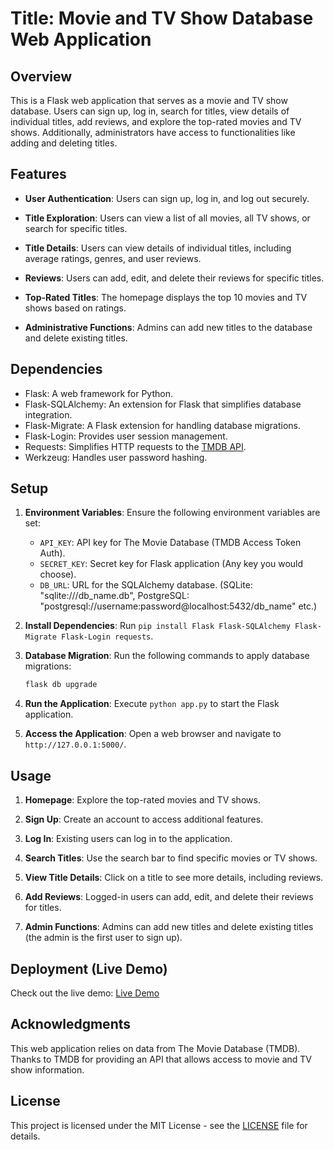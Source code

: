 # Title: Movie and TV Show Database Web Application

## Overview

This is a Flask web application that serves as a movie and TV show database.
Users can sign up, log in, search for titles, view details of individual titles,
add reviews, and explore the top-rated movies and TV shows. Additionally,
administrators have access to functionalities like adding and deleting titles.

## Features

- **User Authentication**: Users can sign up, log in, and log out securely.

- **Title Exploration**: Users can view a list of all movies, all TV shows, or
  search for specific titles.

- **Title Details**: Users can view details of individual titles, including
  average ratings, genres, and user reviews.

- **Reviews**: Users can add, edit, and delete their reviews for specific
  titles.

- **Top-Rated Titles**: The homepage displays the top 10 movies and TV shows
  based on ratings.

- **Administrative Functions**: Admins can add new titles to the database and
  delete existing titles.

## Dependencies

- Flask: A web framework for Python.
- Flask-SQLAlchemy: An extension for Flask that simplifies database integration.
- Flask-Migrate: A Flask extension for handling database migrations.
- Flask-Login: Provides user session management.
- Requests: Simplifies HTTP requests to the
  [TMDB API](developer.themoviedb.org).
- Werkzeug: Handles user password hashing.

## Setup

1. **Environment Variables**: Ensure the following environment variables are
   set:

   - `API_KEY`: API key for The Movie Database (TMDB Access Token Auth).
   - `SECRET_KEY`: Secret key for Flask application (Any key you would choose).
   - `DB_URL`: URL for the SQLAlchemy database. (SQLite: "sqlite:///db_name.db",
     PostgreSQL: "postgresql://username:password@localhost:5432/db_name" etc.)

2. **Install Dependencies**: Run
   `pip install Flask Flask-SQLAlchemy Flask-Migrate Flask-Login requests`.

3. **Database Migration**: Run the following commands to apply database
   migrations:

   ```bash
   flask db upgrade
   ```

4. **Run the Application**: Execute `python app.py` to start the Flask
   application.

5. **Access the Application**: Open a web browser and navigate to
   `http://127.0.0.1:5000/`.

## Usage

1. **Homepage**: Explore the top-rated movies and TV shows.

2. **Sign Up**: Create an account to access additional features.

3. **Log In**: Existing users can log in to the application.

4. **Search Titles**: Use the search bar to find specific movies or TV shows.

5. **View Title Details**: Click on a title to see more details, including
   reviews.

6. **Add Reviews**: Logged-in users can add, edit, and delete their reviews for
   titles.

7. **Admin Functions**: Admins can add new titles and delete existing titles
   (the admin is the first user to sign up).

## Deployment (Live Demo)

Check out the live demo:
[Live Demo](https://movie-and-tv-show-database-web.onrender.com)

## Acknowledgments

This web application relies on data from The Movie Database (TMDB). Thanks to
TMDB for providing an API that allows access to movie and TV show information.

## License

This project is licensed under the MIT License - see the [LICENSE](LICENSE) file
for details.
